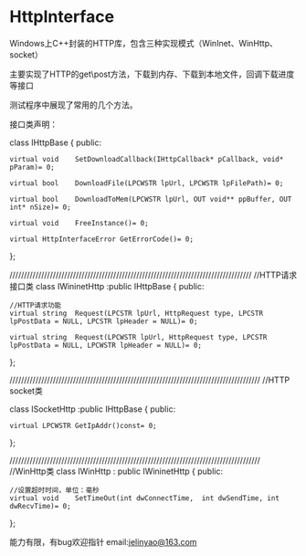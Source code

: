 # HttpInterface
Windows上C++封装的HTTP库，包含三种实现模式（WinInet、WinHttp、socket）

主要实现了HTTP的get\post方法，下载到内存、下载到本地文件，回调下载进度等接口

测试程序中展现了常用的几个方法。

接口类声明：

class IHttpBase
{
public:

	virtual void	SetDownloadCallback(IHttpCallback* pCallback, void* pParam)= 0;
	
	virtual bool	DownloadFile(LPCWSTR lpUrl, LPCWSTR lpFilePath)= 0;
	
	virtual bool	DownloadToMem(LPCWSTR lpUrl, OUT void** ppBuffer, OUT int* nSize)= 0;
	
	virtual void	FreeInstance()= 0;
	
	virtual HttpInterfaceError GetErrorCode()= 0;
	
};

////////////////////////////////////////////////////////////////////////////////////
//HTTP请求接口类
class IWininetHttp
	:public IHttpBase
{
public:

	//HTTP请求功能
	virtual string	Request(LPCSTR lpUrl, HttpRequest type, LPCSTR lpPostData = NULL, LPCSTR lpHeader = NULL)= 0;
	
	virtual string	Request(LPCWSTR lpUrl, HttpRequest type, LPCSTR lpPostData = NULL, LPCWSTR lpHeader = NULL)= 0;
	
};


///////////////////////////////////////////////////////////////////////////////////////
//HTTP socket类


class ISocketHttp
	:public IHttpBase
{
public:

	virtual LPCWSTR	GetIpAddr()const= 0;
};

///////////////////////////////////////////////////////////////////////////////////////
//WinHttp类
class IWinHttp
	: public IWininetHttp
{
public:

	//设置超时时间，单位：毫秒
	virtual void	SetTimeOut(int dwConnectTime,  int dwSendTime, int dwRecvTime)= 0;		
};


能力有限，有bug欢迎指针 email:jelinyao@163.com
